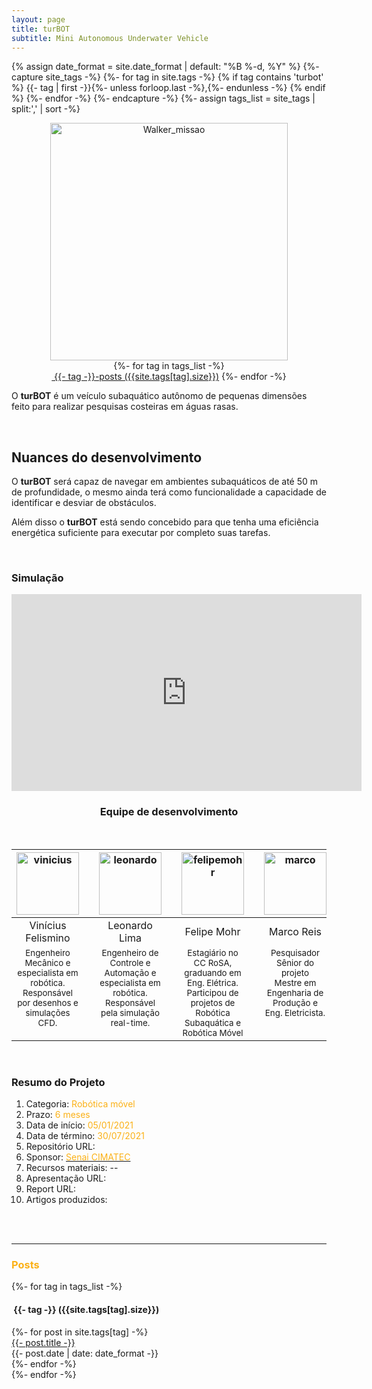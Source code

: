 ```yaml
---
layout: page
title: turBOT
subtitle: Mini Autonomous Underwater Vehicle
---
```

{% assign date_format = site.date_format | default: "%B %-d, %Y" %}
{%- capture site_tags -%}
    {%- for tag in site.tags -%}
      {% if tag contains 'turbot' %}
        {{- tag | first -}}{%- unless forloop.last -%},{%- endunless -%}
      {% endif %} 
    {%- endfor -%}
{%- endcapture -%}
{%- assign tags_list = site_tags | split:',' | sort -%}

<center><img src="{{ 'assets/img/turbot/turbot-design.png' | relative_url }}" alt="Walker_missao" width="380"/></center>

<div class="before-content">
  <center>
    {%- for tag in tags_list -%}
      <br>
      <a href="#{{- tag -}}" class="btn btn-primary tag-btn"><i class="fas fa-tag" aria-hidden="true"></i>&nbsp;{{- tag -}}-posts&nbsp;({{site.tags[tag].size}})</a>
    {%- endfor -%}
  </center>    
  <!--hr class="mark"-->
</div>

<!-- # turBOT -->
O **turBOT** é um veículo subaquático autônomo de pequenas dimensões feito para realizar pesquisas costeiras em águas rasas. 
<!-- O projeto é concebido pela parceria  entre o SENAI CIMATEC e a Universidade de San Diego, nos Estados Unidos. -->

<!-- ## Objetivos 
    Os principais objetivos são realizar o Estudo do Estado da Arte sobre temas relacionados, confeccionar o design da estrutura externa do veículo e realizar a sua simulação CFD, implementar funcionalidades de autonomia usando a prática de simulação em tempo real e a escrita de artigos relacionados às atividades desenvolvidas ao longo do projeto. -->
    
<br>

<!-- ## Requisitos -->
## Nuances do desenvolvimento
O **turBOT** será capaz de navegar em ambientes subaquáticos de até 50 m de profundidade, o mesmo ainda terá como funcionalidade a capacidade de identificar e desviar de obstáculos.

Além disso o **turBOT** está sendo concebido para que tenha uma eficiência energética suficiente para executar por completo suas tarefas.

<br>

### Simulação
<center>
<iframe width="560" height="315" src="https://www.youtube.com/embed/EwFzKhe1jWs" title="YouTube video player" frameborder="0" allow="accelerometer; autoplay; clipboard-write; encrypted-media; gyroscope; picture-in-picture" allowfullscreen></iframe>
</center>

<!-- ## Equipe -->

<center><h3 class="post-title">Equipe de desenvolvimento</h3><br/></center>
<div class="row">
  <div class=" col-xl-auto offset-xl-0 col-lg-4 offset-lg-0">
    <table class="table-borderless highlight">
      <thead>
        <tr>
          <th><center><img src="{{ 'assets/img/people/viniciusfelismino-1.png' | relative_url }}" width="100" alt="vinicius" class="img-fluid rounded-circle" /></center></th>
          <th></th>
          <th><center><img src="{{ 'assets/img/people/leonardolima-1.png' | relative_url }}" width="100" alt="leonardo" class="img-fluid rounded-circle" /></center></th>
          <th></th>
          <th><center><img src="{{ 'assets/img/people/felipemohr-1.jpg' | relative_url }}" width="100" alt="felipemohr" class="img-fluid rounded-circle"/></center></th>
          <th></th>
          <th><center><img src="{{ 'assets/img/people/marcoreis8b&w-1.png' | relative_url }}" width="100" alt="marco" class="img-fluid rounded-circle"/></center></th>
        </tr>
      </thead>
      <tbody>
        <tr class="font-weight-bolder" style="text-align: center margin-top: 0">
          <td width="25%"><center>Vinícius Felismino</center></td>
          <td></td>
          <td width="25%"><center>Leonardo Lima</center></td>
          <td></td>
          <td width="25%"><center>Felipe Mohr</center></td>
          <td></td>
          <td width="25%"><center>Marco Reis</center></td>
        </tr>
        <tr style="text-align:center" >
          <td width="25%" style="vertical-align: top"><small>Engenheiro Mecânico e especialista em robótica. Responsável por desenhos e simulações CFD.</small></td>
          <td></td>
          <td width="25%" style="vertical-align: top"><small>Engenheiro de Controle e Automação e especialista em robótica. Responsável pela simulação real-time.</small></td>
          <td></td>
          <td width="25%" style="vertical-align: top"><small>Estagiário no CC RoSA, graduando em Eng. Elétrica. Participou de projetos de Robótica Subaquática e Robótica Móvel</small></td>
          <td></td>
          <td width="25%" style="vertical-align: top"><small>Pesquisador Sênior do projeto <br>Mestre em Engenharia de Produção e Eng. Eletricista.</small></td>
        </tr>
      </tbody>
    </table>
  </div>
</div>

<br>

### Resumo do Projeto
1. Categoria: <font color="#fbb117">Robótica móvel</font>
2. Prazo: <font color="#fbb117">6 meses</font>
3. Data de início: <font color="#fbb117">05/01/2021</font>
4. Data de término: <font color="#fbb117">30/07/2021</font>
5. Repositório URL: <!--[Walker](https://github.com/Brazilian-Institute-of-Robotics/bir_walker)-->
6. Sponsor: <a href="http://www.senaicimatec.com.br/en/"><font color="#fbb117">Senai CIMATEC</font></a>
7. Recursos materiais: --
8. Apresentação URL: <!--[Walker-docs](https://github.com/Brazilian-Institute-of-Robotics/bir_walker-docs/tree/main)-->
9. Report URL: <!--[Walker-report](https://github.com/Brazilian-Institute-of-Robotics/bir_walker-docs/tree/report-design)-->
10. Artigos produzidos:

<br>

<!--##### Referências
1. -->


<br>
<hr class="mark">
<div id="full-tags-list">
<h3 class="post-title"><font color="#fbb117">Posts</font></h3>
  {%- for tag in tags_list -%}
      <h4 id="{{- tag -}}" class="linked-section">
          <i class="fas fa-tag" aria-hidden="true"></i>
          &nbsp;{{- tag -}}&nbsp;({{site.tags[tag].size}})
      </h4>
      <div class="post-list">
          {%- for post in site.tags[tag] -%}
              <div class="tag-entry">
                  <a href="{{ post.url | relative_url }}">{{- post.title -}}</a>
                  <div class="entry-date">
                      <time datetime="{{- post.date | date_to_xmlschema -}}">{{- post.date | date: date_format -}}</time>
                  </div>
              </div>
          {%- endfor -%}
      </div>
  {%- endfor -%}
</div>


<!-- ## Resultados até o momento -->



<!-- ![sw-2](https://takodana.files.wordpress.com/2016/01/star-wars-empire-strikes-back-poster.jpg?w=1024&h=1448) -->


